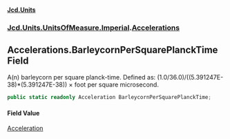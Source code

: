 #### [Jcd.Units](index.md 'index')
### [Jcd.Units.UnitsOfMeasure.Imperial](Jcd.Units.UnitsOfMeasure.Imperial.md 'Jcd.Units.UnitsOfMeasure.Imperial').[Accelerations](Accelerations.md 'Jcd.Units.UnitsOfMeasure.Imperial.Accelerations')

## Accelerations.BarleycornPerSquarePlanckTime Field

A(n) barleycorn per square planck-time. Defined as: (1.0/36.0)/((5.391247E-38)*(5.391247E-38)) × foot per square microsecond.

```csharp
public static readonly Acceleration BarleycornPerSquarePlanckTime;
```

#### Field Value
[Acceleration](Acceleration.md 'Jcd.Units.UnitTypes.Acceleration')